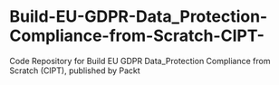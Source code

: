# Build-EU-GDPR-Data_Protection-Compliance-from-Scratch-CIPT-
Code Repository for Build EU GDPR Data_Protection Compliance from Scratch (CIPT), published by Packt
